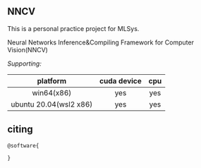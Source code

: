 NNCV
---

This is a personal practice project for MLSys.

Neural Networks Inference&Compiling Framework for Computer Vision(NNCV)

*Supporting:*

|platform|cuda device|cpu|
|:-:|:-:|:-:|
|win64(x86)| yes | yes |
|ubuntu 20.04(wsl2 x86)| yes | yes |

## citing

```
@software{

}
```